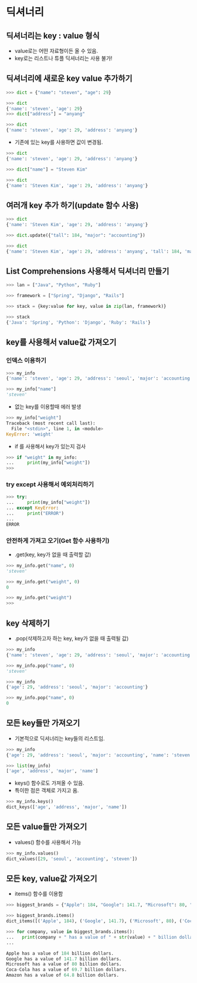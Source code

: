 # 딕셔너리

## 딕셔너리는 key : value 형식
* value로는 어떤 자료형이든 올 수 있음.
* key로는 리스트나 튜플 딕셔너리는 사용 불가!

## 딕셔너리에 새로운 key value 추가하기
~~~python
>>> dict = {"name": "steven", "age": 29}

>>> dict
{'name': 'steven', 'age': 29}
>>> dict["address"] = "anyang"

>>> dict
{'name': 'steven', 'age': 29, 'address': 'anyang'}
~~~
* 기존에 있는 key를 사용하면 값이 변경됨.
~~~python
>>> dict
{'name': 'steven', 'age': 29, 'address': 'anyang'}

>>> dict["name"] = "Steven Kim"

>>> dict
{'name': 'Steven Kim', 'age': 29, 'address': 'anyang'}
~~~

## 여러개 key 추가 하기(update 함수 사용)
~~~python
>>> dict
{'name': 'Steven Kim', 'age': 29, 'address': 'anyang'}

>>> dict.update({"tall": 184, "major": "accounting"})

>>> dict
{'name': 'Steven Kim', 'age': 29, 'address': 'anyang', 'tall': 184, 'major': 'accounting'}
~~~

## List Comprehensions 사용해서 딕셔너리 만들기
~~~python
>>> lan = ["Java", "Python", "Ruby"]

>>> framework = ["Spring", "Django", "Rails"]

>>> stack = {key:value for key, value in zip(lan, framework)}

>>> stack
{'Java': 'Spring', 'Python': 'Django', 'Ruby': 'Rails'}
~~~

## key를 사용해서 value값 가져오기

### 인덱스 이용하기
~~~python
>>> my_info
{'name': 'steven', 'age': 29, 'address': 'seoul', 'major': 'accounting'}

>>> my_info["name"]
'steven'
~~~

* 없는 key를 이용할때 에러 발생
~~~python
>>> my_info["weight"]
Traceback (most recent call last):
  File "<stdin>", line 1, in <module>
KeyError: 'weight'
~~~

* if 를 사용해서 key가 있는지 검사
~~~python
>>> if "weight" in my_info:
...     print(my_info["weight"])
>>>
~~~

### try except 사용해서 예외처리하기
~~~python
>>> try:
...     print(my_info["weight"])
... except KeyError:
...     print("ERROR")
...
ERROR
~~~

### 안전하게 가져고 오기(Get 함수 사용하기)
* .get(key, key가 없을 때 출력할 값)
~~~python
>>> my_info.get("name", 0)
'steven'

>>> my_info.get("weight", 0)
0

>>> my_info.get("weight")
>>>
~~~

## key 삭제하기
* .pop(삭제하고자 하는 key, key가 없을 때 출력될 값)
~~~python
>>> my_info
{'name': 'steven', 'age': 29, 'address': 'seoul', 'major': 'accounting'}

>>> my_info.pop("name", 0)
'steven'

>>> my_info
{'age': 29, 'address': 'seoul', 'major': 'accounting'}

>>> my_info.pop("name", 0)
0
~~~

## 모든 key들만 가져오기
* 기본적으로 딕셔너리는 key들의 리스트임.
~~~python
>>> my_info
{'age': 29, 'address': 'seoul', 'major': 'accounting', 'name': 'steven'}

>>> list(my_info)
['age', 'address', 'major', 'name']
~~~
* keys() 함수로도 가져올 수 있음.
* 특이한 점은 객체로 가지고 옴.
~~~python
>>> my_info.keys()
dict_keys(['age', 'address', 'major', 'name'])
~~~

## 모든 value들만 가져오기
* values() 함수를 사용해서 가능
~~~python
>>> my_info.values()
dict_values([29, 'seoul', 'accounting', 'steven'])
~~~

## 모든 key, value값 가져오기
* items() 함수를 이용함
~~~python
>>> biggest_brands = {"Apple": 184, "Google": 141.7, "Microsoft": 80, "Coca-Cola": 69.7, "Amazon": 64.8}

>>> biggest_brands.items()
dict_items([('Apple', 184), ('Google', 141.7), ('Microsoft', 80), ('Coca-Cola', 69.7), ('Amazon', 64.8)])

>>> for company, value in biggest_brands.items():
...   print(company + " has a value of " + str(value) + " billion dollars. ")
...

Apple has a value of 184 billion dollars.
Google has a value of 141.7 billion dollars.
Microsoft has a value of 80 billion dollars.
Coca-Cola has a value of 69.7 billion dollars.
Amazon has a value of 64.8 billion dollars.
~~~

